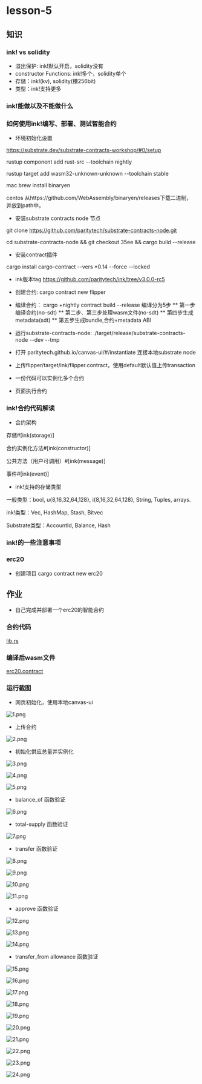 # lesson-5

## 知识

### ink! vs solidity

* 溢出保护: ink!默认开启，solidity没有
* constructor Functions: ink!多个，solidity单个
* 存储：ink!(kv), solidity(槽256bit)
* 类型：ink!支持更多

### ink!能做以及不能做什么

### 如何使用ink!编写、部署、测试智能合约

* 环境初始化设置

https://substrate.dev/substrate-contracts-workshop/#0/setup

rustup component add rust-src --toolchain nightly

rustup target add wasm32-unknown-unknown --toolchain stable

mac brew install binaryen

centos 从https://github.com/WebAssembly/binaryen/releases下载二进制，并放到path中。


* 安装substrate contracts node 节点

git clone https://github.com/paritytech/substrate-contracts-node.git

cd substrate-contracts-node && git checkout 35ee && cargo build --release

* 安装contract插件

cargo install cargo-contract --vers *0.14 --force --locked

* ink版本tag https://github.com/paritytech/ink/tree/v3.0.0-rc5

* 创建合约: cargo contract new flipper

* 编译合约： cargo +nightly contract build --release
编译分为5步
** 第一步编译合约(no-sdt)
** 第二步、第三步处理wasm文件(no-sdt)
** 第四步生成metadata(sdt)
** 第五步生成bundle,合约+metadata ABI

* 运行substrate-contracts-node: ./target/release/substrate-contracts-node --dev --tmp

* 打开 paritytech.github.io/canvas-ui/#/instantiate 连接本地substrate node

* 上传flipper/target/ink/flipper.contract，使用default默认值上传transaction

* 一份代码可以实例化多个合约

* 页面执行合约

### ink!合约代码解读

* 合约架构

存储#[ink(storage)]

合约实例化方法#[ink(constructor)]

公共方法（用户可调用）#[ink(message)]

事件#[ink(event)]

* ink!支持的存储类型

一般类型：bool, u{8,16,32,64,128}, i{8,16,32,64,128}, String, Tuples, arrays.

ink!类型：Vec, HashMap, Stash, Bitvec

Substrate类型：AccountId, Balance, Hash

### ink!的一些注意事项

### erc20
* 创建项目 cargo contract new erc20


## 作业

* 自己完成并部署一个erc20的智能合约

### 合约代码

[lib.rs](https://github.com/zongxunjie/SA/blob/main/lesson-5/erc20/lib.rs)

### 编译后wasm文件

[erc20.contract](https://github.com/zongxunjie/SA/blob/main/lesson-5/erc20.contract)

### 运行截图

* 网页初始化，使用本地canvas-ui

![1.png](https://github.com/zongxunjie/SA/blob/main/lesson-5/1.png)

* 上传合约

![2.png](https://github.com/zongxunjie/SA/blob/main/lesson-5/2.png)

* 初始化供应总量并实例化

![3.png](https://github.com/zongxunjie/SA/blob/main/lesson-5/3.png)

![4.png](https://github.com/zongxunjie/SA/blob/main/lesson-5/4.png)

![5.png](https://github.com/zongxunjie/SA/blob/main/lesson-5/5.png)

* balance_of 函数验证

![6.png](https://github.com/zongxunjie/SA/blob/main/lesson-5/6.png)

* total-supply 函数验证

![7.png](https://github.com/zongxunjie/SA/blob/main/lesson-5/7.png)

* transfer 函数验证

![8.png](https://github.com/zongxunjie/SA/blob/main/lesson-5/8.png)

![9.png](https://github.com/zongxunjie/SA/blob/main/lesson-5/9.png)

![10.png](https://github.com/zongxunjie/SA/blob/main/lesson-5/10.png)

![11.png](https://github.com/zongxunjie/SA/blob/main/lesson-5/11.png)

* approve 函数验证

![12.png](https://github.com/zongxunjie/SA/blob/main/lesson-5/12.png)

![13.png](https://github.com/zongxunjie/SA/blob/main/lesson-5/13.png)

![14.png](https://github.com/zongxunjie/SA/blob/main/lesson-5/14.png)

* transfer_from allowance 函数验证

![15.png](https://github.com/zongxunjie/SA/blob/main/lesson-5/15.png)

![16.png](https://github.com/zongxunjie/SA/blob/main/lesson-5/16.png)

![17.png](https://github.com/zongxunjie/SA/blob/main/lesson-5/17.png)

![18.png](https://github.com/zongxunjie/SA/blob/main/lesson-5/18.png)

![19.png](https://github.com/zongxunjie/SA/blob/main/lesson-5/19.png)

![20.png](https://github.com/zongxunjie/SA/blob/main/lesson-5/20.png)

![21.png](https://github.com/zongxunjie/SA/blob/main/lesson-5/21.png)

![22.png](https://github.com/zongxunjie/SA/blob/main/lesson-5/22.png)

![23.png](https://github.com/zongxunjie/SA/blob/main/lesson-5/23.png)

![24.png](https://github.com/zongxunjie/SA/blob/main/lesson-5/24.png)
